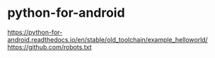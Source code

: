 # python-for-android
https://python-for-android.readthedocs.io/en/stable/old_toolchain/example_helloworld/
https://github.com/robots.txt

